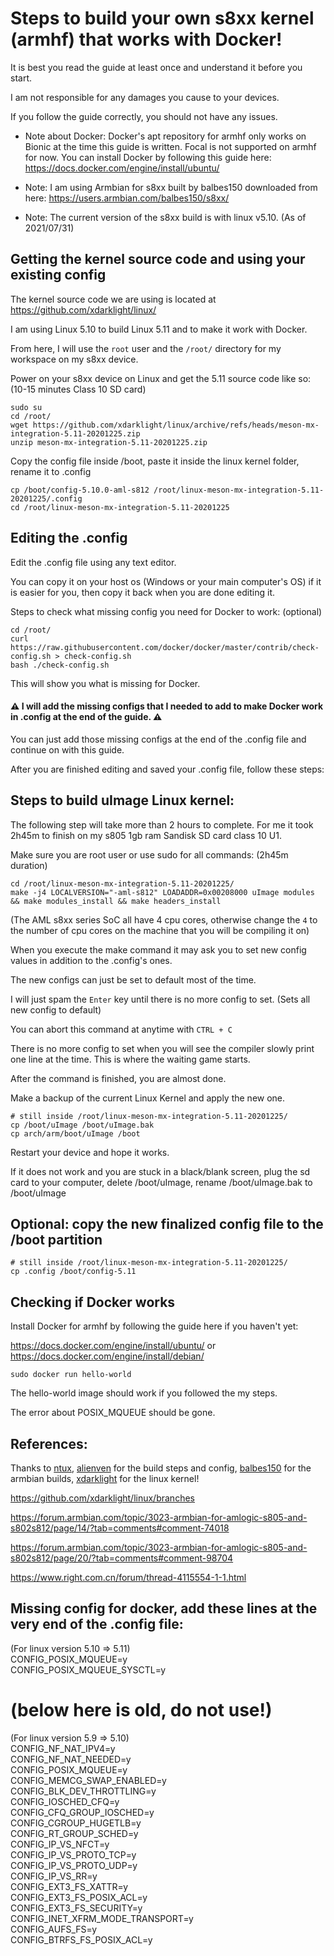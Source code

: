 # Steps to build your own s8xx kernel (armhf) that works with Docker!

It is best you read the guide at least once and understand it before you start.

I am not responsible for any damages you cause to your devices.

If you follow the guide correctly, you should not have any issues.

* Note about Docker: Docker's apt repository for armhf only works on Bionic at the time this guide is written. Focal is not supported on armhf for now. You can install Docker by following this guide here: https://docs.docker.com/engine/install/ubuntu/

* Note: I am using Armbian for s8xx built by balbes150 downloaded from here: https://users.armbian.com/balbes150/s8xx/

* Note: The current version of the s8xx build is with linux v5.10. (As of 2021/07/31)

## Getting the kernel source code and using your existing config

The kernel source code we are using is located at https://github.com/xdarklight/linux/

I am using Linux 5.10 to build Linux 5.11 and to make it work with Docker.

From here, I will use the `root` user and the `/root/` directory for my workspace on my s8xx device.

Power on your s8xx device on Linux and get the 5.11 source code like so: (10-15 minutes Class 10 SD card)
```
sudo su
cd /root/
wget https://github.com/xdarklight/linux/archive/refs/heads/meson-mx-integration-5.11-20201225.zip
unzip meson-mx-integration-5.11-20201225.zip
```

Copy the config file inside /boot, paste it inside the linux kernel folder, rename it to .config
```
cp /boot/config-5.10.0-aml-s812 /root/linux-meson-mx-integration-5.11-20201225/.config
cd /root/linux-meson-mx-integration-5.11-20201225
```

## Editing the .config

Edit the .config file using any text editor.

You can copy it on your host os (Windows or your main computer's OS) if it is easier for you, then copy it back when you are done editing it.

Steps to check what missing config you need for Docker to work: (optional)
```
cd /root/
curl https://raw.githubusercontent.com/docker/docker/master/contrib/check-config.sh > check-config.sh
bash ./check-config.sh
```

This will show you what is missing for Docker.

<h4>⚠️ I will add the missing configs that I needed to add to make Docker work in .config at the end of the guide. ⚠️</h4>

You can just add those missing configs at the end of the .config file and continue on with this guide.

After you are finished editing and saved your .config file, follow these steps:

## Steps to build uImage Linux kernel:

The following step will take more than 2 hours to complete. For me it took 2h45m to finish on my s805 1gb ram Sandisk SD card class 10 U1.

Make sure you are root user or use sudo for all commands: (2h45m duration)
```
cd /root/linux-meson-mx-integration-5.11-20201225/
make -j4 LOCALVERSION="-aml-s812" LOADADDR=0x00208000 uImage modules && make modules_install && make headers_install
```
(The AML s8xx series SoC all have 4 cpu cores, otherwise change the `4` to the number of cpu cores on the machine that you will be compiling it on)

When you execute the make command it may ask you to set new config values in addition to the .config's ones.

The new configs can just be set to default most of the time.

I will just spam the `Enter` key until there is no more config to set. (Sets all new config to default)

You can abort this command at anytime with `CTRL + C`

There is no more config to set when you will see the compiler slowly print one line at the time. This is where the waiting game starts.

After the command is finished, you are almost done.

Make a backup of the current Linux Kernel and apply the new one.
```
# still inside /root/linux-meson-mx-integration-5.11-20201225/
cp /boot/uImage /boot/uImage.bak
cp arch/arm/boot/uImage /boot 
```
Restart your device and hope it works.

If it does not work and you are stuck in a black/blank screen, plug the sd card to your computer, delete /boot/uImage, rename /boot/uImage.bak to /boot/uImage

## Optional: copy the new finalized config file to the /boot partition
```
# still inside /root/linux-meson-mx-integration-5.11-20201225/
cp .config /boot/config-5.11
```
## Checking if Docker works

Install Docker for armhf by following the guide here if you haven't yet: 

https://docs.docker.com/engine/install/ubuntu/ or https://docs.docker.com/engine/install/debian/

	sudo docker run hello-world

The hello-world image should work if you followed the my steps.

The error about POSIX_MQUEUE should be gone.

## References:

Thanks to [ntux](https://forum.armbian.com/profile/11841-ntux/), [alienven](https://www.right.com.cn/forum/space-uid-615766.html) for the build steps and config, [balbes150](https://forum.armbian.com/profile/1215-balbes150/) for the armbian builds, [xdarklight](https://github.com/xdarklight/) for the linux kernel!

https://github.com/xdarklight/linux/branches

https://forum.armbian.com/topic/3023-armbian-for-amlogic-s805-and-s802s812/page/14/?tab=comments#comment-74018

https://forum.armbian.com/topic/3023-armbian-for-amlogic-s805-and-s802s812/page/20/?tab=comments#comment-98704

https://www.right.com.cn/forum/thread-4115554-1-1.html

## Missing config for docker, add these lines at the very end of the .config file:

(For linux version 5.10 => 5.11) \
CONFIG_POSIX_MQUEUE=y \
CONFIG_POSIX_MQUEUE_SYSCTL=y

<h1>(below here is old, do not use!)</h1>

(For linux version 5.9 => 5.10) \
CONFIG_NF_NAT_IPV4=y \
CONFIG_NF_NAT_NEEDED=y \
CONFIG_POSIX_MQUEUE=y \
CONFIG_MEMCG_SWAP_ENABLED=y \
CONFIG_BLK_DEV_THROTTLING=y \
CONFIG_IOSCHED_CFQ=y \
CONFIG_CFQ_GROUP_IOSCHED=y \
CONFIG_CGROUP_HUGETLB=y \
CONFIG_RT_GROUP_SCHED=y \
CONFIG_IP_VS_NFCT=y \
CONFIG_IP_VS_PROTO_TCP=y \
CONFIG_IP_VS_PROTO_UDP=y \
CONFIG_IP_VS_RR=y \
CONFIG_EXT3_FS_XATTR=y \
CONFIG_EXT3_FS_POSIX_ACL=y \
CONFIG_EXT3_FS_SECURITY=y \
CONFIG_INET_XFRM_MODE_TRANSPORT=y \
CONFIG_AUFS_FS=y \
CONFIG_BTRFS_FS_POSIX_ACL=y
